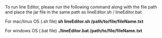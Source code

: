 To run line Editor, please run the following command along with the file path and place the jar file in the same path as lineEditor.sh / lineEditor.bat

For mac/linux OS (.sh file)
**sh lineEditor.sh /path/to/file/fileName.txt**

For windows OS (.bat file)
**./lineEditor.bat /path/to/file/fileName.txt**
